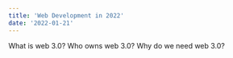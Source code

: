 ```yaml
---
title: 'Web Development in 2022'
date: '2022-01-21'
---
```


What is web 3.0?
Who owns web 3.0? 
Why do we need web 3.0?




